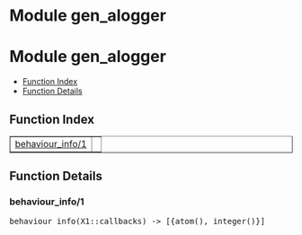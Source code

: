 Module gen_alogger
==================


<h1>Module gen_alogger</h1>

* [Function Index](#index)
* [Function Details](#functions)






<h2><a name="index">Function Index</a></h2>



<table width="100%" border="1" cellspacing="0" cellpadding="2" summary="function index"><tr><td valign="top"><a href="#behaviour_info-1">behaviour_info/1</a></td><td></td></tr></table>




<h2><a name="functions">Function Details</a></h2>


<a name="behaviour_info-1"></a>

<h3>behaviour_info/1</h3>





<pre>behaviour_info(X1::callbacks) -> [{atom(), integer()}]</pre>
<br></br>


